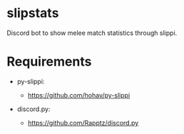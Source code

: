 # slipstats
Discord bot to show melee match statistics through slippi.

# Requirements
* py-slippi: 
  * https://github.com/hohav/py-slippi

* discord.py: 
  * https://github.com/Rapptz/discord.py
 
